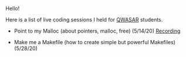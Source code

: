 Hello!

Here is a list of live coding sessions I held for [QWASAR](https://qwasar.io/) students.

- Point to my Malloc (about pointers, malloc, free) (5/14/20) [Recording](https://www.youtube.com/watch?v=RhOIvriMldw&t=2s)

- Make me a Makefile (how to create simple but powerful Makefiles) (5/28/20)
